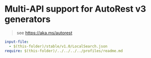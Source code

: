 # Multi-API support for AutoRest v3 generators

> see https://aka.ms/autorest

``` yaml
input-file:
  - $(this-folder)/stable/v1.0/LocalSearch.json
require: $(this-folder)/../../../../profiles/readme.md
```
